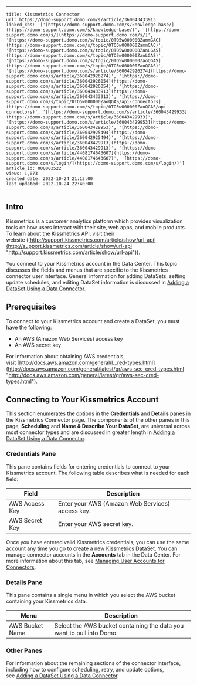 ---
    title: Kissmetrics Connector
    url: https://domo-support.domo.com/s/article/360043433913
    linked_kbs:  ['[https://domo-support.domo.com/s/knowledge-base/](https://domo-support.domo.com/s/knowledge-base/)', '[https://domo-support.domo.com/s/](https://domo-support.domo.com/s/)', '[https://domo-support.domo.com/s/topic/0TO5w000000ZammGAC](https://domo-support.domo.com/s/topic/0TO5w000000ZammGAC)', '[https://domo-support.domo.com/s/topic/0TO5w000000ZanLGAS](https://domo-support.domo.com/s/topic/0TO5w000000ZanLGAS)', '[https://domo-support.domo.com/s/topic/0TO5w000000ZaoQGAS](https://domo-support.domo.com/s/topic/0TO5w000000ZaoQGAS)', '[https://domo-support.domo.com/s/article/360042926274](https://domo-support.domo.com/s/article/360042926274)', '[https://domo-support.domo.com/s/article/360042926054](https://domo-support.domo.com/s/article/360042926054)', '[https://domo-support.domo.com/s/article/360043433913](https://domo-support.domo.com/s/article/360043433913)', '[https://domo-support.domo.com/s/topic/0TO5w000000ZaoQGAS/api-connectors](https://domo-support.domo.com/s/topic/0TO5w000000ZaoQGAS/api-connectors)', '[https://domo-support.domo.com/s/article/360043429933](https://domo-support.domo.com/s/article/360043429933)', '[https://domo-support.domo.com/s/article/360043429953](https://domo-support.domo.com/s/article/360043429953)', '[https://domo-support.domo.com/s/article/360042925494](https://domo-support.domo.com/s/article/360042925494)', '[https://domo-support.domo.com/s/article/360043429913](https://domo-support.domo.com/s/article/360043429913)', '[https://domo-support.domo.com/s/article/4408174643607](https://domo-support.domo.com/s/article/4408174643607)', '[https://domo-support.domo.com/s/login/](https://domo-support.domo.com/s/login/)']
    article_id: 000003522
    views: 1,073
    created_date: 2022-10-24 21:13:00
    last updated: 2022-10-24 22:40:00
    ---



Intro
-----


Kissmetrics is a customer analytics platform which provides visualization tools on how users interact with their site, web apps, and mobile products.  To learn about the Kissmetrics API, visit their website ([http://support.kissmetrics.com/article/show/url-api](http://support.kissmetrics.com/article/show/url-api "http://support.kissmetrics.com/article/show/url-api")).


You connect to your Kissmetrics account in the Data Center. This topic discusses the fields and menus that are specific to the Kissmetrics connector user interface. General information for adding DataSets, setting update schedules, and editing DataSet information is discussed in [Adding a DataSet Using a Data Connector](/s/article/360042926274 "Adding a DataSet Using a Data Connector").


Prerequisites
-------------


To connect to your Kissmetrics account and create a DataSet, you must have the following:


* An AWS (Amazon Web Services) access key
* An AWS secret key


For information about obtaining AWS credentials, visit [http://docs.aws.amazon.com/general/l...red-types.html](http://docs.aws.amazon.com/general/latest/gr/aws-sec-cred-types.html "http://docs.aws.amazon.com/general/latest/gr/aws-sec-cred-types.html"). 


Connecting to Your Kissmetrics Account
--------------------------------------


This section enumerates the options in the **Credentials** and **Details** panes in the Kissmetrics Connector page. The components of the other panes in this page, **Scheduling** and **Name & Describe Your DataSet**, are universal across most connector types and are discussed in greater length in [Adding a DataSet Using a Data Connector](/s/article/360042926274 "Adding a DataSet Using a Data Connector").


### Credentials Pane


This pane contains fields for entering credentials to connect to your Kissmetrics account. The following table describes what is needed for each field:  




| Field | Description |
| --- | --- |
| AWS Access Key | Enter your AWS (Amazon Web Services) access key. |
| AWS Secret Key | Enter your AWS secret key. |


Once you have entered valid Kissmetrics credentials, you can use the same account any time you go to create a new Kissmetrics DataSet. You can manage connector accounts in the **Accounts** tab in the Data Center. For more information about this tab, see [Managing User Accounts for Connectors](/s/article/360042926054 "Managing User Accounts for Connectors").


### Details Pane


This pane contains a single menu in which you select the AWS bucket containing your Kissmetrics data.




| Menu | Description |
| --- | --- |
| AWS Bucket Name | Select the AWS bucket containing the data you want to pull into Domo. |


### Other Panes


For information about the remaining sections of the connector interface, including how to configure scheduling, retry, and update options, see [Adding a DataSet Using a Data Connector](/s/article/360042926274 "Adding a DataSet Using a Data Connector").

